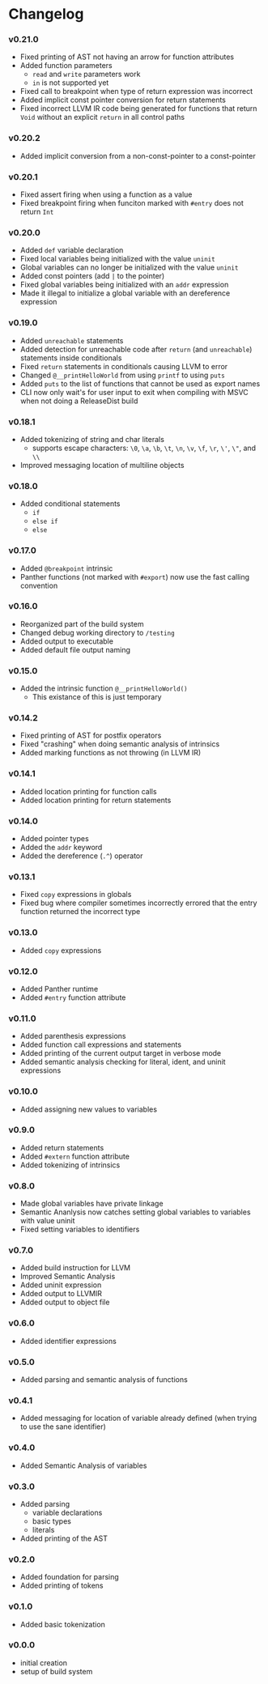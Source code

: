 # Changelog

### v0.21.0
- Fixed printing of AST not having an arrow for function attributes
- Added function parameters
	- `read` and `write` parameters work
	- `in` is not supported yet
- Fixed call to breakpoint when type of return expression was incorrect
- Added implicit const pointer conversion for return statements
- Fixed incorrect LLVM IR code being generated for functions that return `Void` without an explicit `return` in all control paths

### v0.20.2
- Added implicit conversion from a non-const-pointer to a const-pointer

### v0.20.1
- Fixed assert firing when using a function as a value
- Fixed breakpoint firing when funciton marked with `#entry` does not return `Int`

### v0.20.0
- Added `def` variable declaration
- Fixed local variables being initialized with the value `uninit`
- Global variables can no longer be initialized with the value `uninit`
- Added const pointers (add `|` to the pointer)
- Fixed global variables being initialized with an `addr` expression
- Made it illegal to initialize a global variable with an dereference expression

### v0.19.0
- Added `unreachable` statements
- Added detection for unreachable code after `return` (and `unreachable`) statements inside conditionals
- Fixed `return` statements in conditionals causing LLVM to error
- Changed `@__printHelloWorld` from using `printf` to using `puts`
- Added `puts` to the list of functions that cannot be used as export names
- CLI now only wait's for user input to exit when compiling with MSVC when not doing a ReleaseDist build

### v0.18.1
- Added tokenizing of string and char literals
	- supports escape characters: `\0`, `\a`, `\b`, `\t`, `\n`, `\v`, `\f`, `\r`, `\'`, `\"`, and `\\`
- Improved messaging location of multiline objects

### v0.18.0
- Added conditional statements
	- `if`
	- `else if`
	- `else`

### v0.17.0
- Added `@breakpoint` intrinsic
- Panther functions (not marked with `#export`) now use the fast calling convention

### v0.16.0
- Reorganized part of the build system
- Changed debug working directory to `/testing`
- Added output to executable
- Added default file output naming

### v0.15.0
- Added the intrinsic function `@__printHelloWorld()`
	- This existance of this is just temporary

### v0.14.2
- Fixed printing of AST for postfix operators
- Fixed "crashing" when doing semantic analysis of intrinsics
- Added marking functions as not throwing (in LLVM IR)

### v0.14.1
- Added location printing for function calls
- Added location printing for return statements

### v0.14.0
- Added pointer types
- Added the `addr` keyword
- Added the dereference (`.^`) operator 

### v0.13.1
- Fixed `copy` expressions in globals
- Fixed bug where compiler sometimes incorrectly errored that the entry function returned the incorrect type

### v0.13.0
- Added `copy` expressions

### v0.12.0
- Added Panther runtime
- Added `#entry` function attribute

### v0.11.0
- Added parenthesis expressions
- Added function call expressions and statements
- Added printing of the current output target in verbose mode
- Added semantic analysis checking for literal, ident, and uninit expressions

### v0.10.0
- Added assigning new values to variables

### v0.9.0
- Added return statements
- Added `#extern` function attribute
- Added tokenizing of intrinsics

### v0.8.0
- Made global variables have private linkage
- Semantic Ananlysis now catches setting global variables to variables with value uninit
- Fixed setting variables to identifiers

### v0.7.0
- Added build instruction for LLVM
- Improved Semantic Analysis
- Added uninit expression
- Added output to LLVMIR
- Added output to object file

### v0.6.0
- Added identifier expressions

### v0.5.0
- Added parsing and semantic analysis of functions

### v0.4.1
- Added messaging for location of variable already defined (when trying to use the sane identifier)

### v0.4.0
- Added Semantic Analysis of variables

### v0.3.0
- Added parsing
	- variable declarations
	- basic types
	- literals
- Added printing of the AST

### v0.2.0
- Added foundation for parsing
- Added printing of tokens

### v0.1.0
- Added basic tokenization

### v0.0.0
- initial creation
- setup of build system